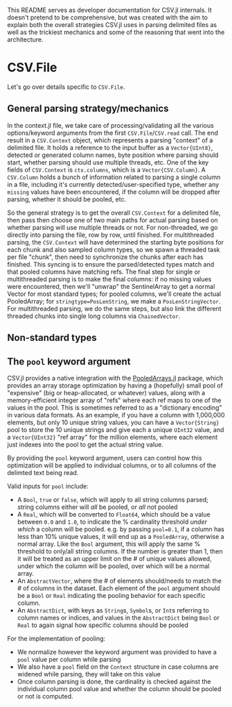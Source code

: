 This README serves as developer documentation for CSV.jl internals. It doesn't pretend to be comprehensive, but was created with the aim to explain both the overall strategies CSV.jl uses in parsing delimited files as well as the trickiest mechanics and some of the reasoning that went into the architecture.

# CSV.File

Let's go over details specific to `CSV.File`.

## General parsing strategy/mechanics

In the context.jl file, we take care of processing/validating all the various options/keyword arguments from the first `CSV.File`/`CSV.read` call. The end result in a `CSV.Context` object, which represents a parsing "context" of a delimited file. It holds a reference to the input buffer as a `Vector{UInt8}`, detected or generated column names, byte position where parsing should start, whether parsing should use multiple threads, etc. One of the key fields of `CSV.Context` is `ctx.columns`, which is a `Vector{CSV.Column}`. A `CSV.Column` holds a bunch of information related to parsing a single column in a file, including it's currently detected/user-specified type, whether any `missing` values have been encountered, if the column will be dropped after parsing, whether it should be pooled, etc.

So the general strategy is to get the overall `CSV.Context` for a delimited file, then pass then choose one of two main paths for actual parsing based on whether parsing will use multiple threads or not. For non-threaded, we go directly into parsing the file, row by row, until finished. For multithreaded parsing, the `CSV.Context` will have determined the starting byte positions for each chunk and also sampled column types, so we spawn a threaded task per file "chunk", then need to synchronize the chunks after each has finished. This syncing is to ensure the parsed/detected types match and that pooled columns have matching refs. The final step for single or multithreaded parsing is to make the final columns: if no missing values were encountered, then we'll "unwrap" the SentinelArray to get a normal Vector for most standard types; for pooled columns, we'll create the actual PooledArray; for `stringtype=PosLenString`, we make a `PosLenStringVector`. For multithreaded parsing, we do the same steps, but also link the different threaded chunks into single long columns via `ChainedVector`.

## Non-standard types



## The `pool` keyword argument

CSV.jl provides a native integration with the [PooledArrays.jl](https://github.com/JuliaData/PooledArrays.jl/) package, which provides an array storage optimization by having a (hopefully) small pool of "expensive" (big or heap-allocated, or whatever) values, along with a memory-efficient integer array of "refs" where each ref maps to one of the values in the pool. This is sometimes referred to as a "dictionary encoding" in various data formats. As an example, if you have a column with 1,000,000 elements, but only 10 unique string values, you can have a `Vector{String}` pool to store the 10 unique strings and give each a unique `UInt32` value, and a `Vector{UInt32}` "ref array" for the million elements, where each element just indexes into the pool to get the actual string value.

By providing the `pool` keyword argument, users can control how this optimization will be applied to individual columns, or to all columns of the delimted text being read.

Valid inputs for `pool` include:
  * A `Bool`, `true` or `false`, which will apply to all string columns parsed; string columns either will _all_ be pooled, or _all_ not pooled
  * A `Real`, which will be converted to `Float64`, which should be a value between `0.0` and `1.0`, to indicate the % cardinality threshold _under which_ a column will be pooled. e.g. by passing `pool=0.1`, if a column has less than 10% unique values, it will end up as a `PooledArray`, otherwise a normal array. Like the `Bool` argument, this will apply the same % threshold to only/all string columns. If the number is greater than 1, then it will be treated as an upper limit on the # of unique values allowed, under which the column will be pooled, over which will be a normal array.
  * An `AbstractVector`, where the # of elements should/needs to match the # of columns in the dataset. Each element of the `pool` argument should be a `Bool` or `Real` indicating the pooling behavior for each specific column.
  * An `AbstractDict`, with keys as `String`s, `Symbol`s, or `Int`s referring to column names or indices, and values in the `AbstractDict` being `Bool` or `Real` to again signal how specific columns should be pooled

For the implementation of pooling:
  * We normalize however the keyword argument was provided to have a `pool` value per column while parsing
  * We also have a `pool` field on the `Context` structure in case columns are widened while parsing, they will take on this value
  * Once column parsing is done, the cardinality is checked against the individual column pool value and whether the column should be pooled or not is computed.